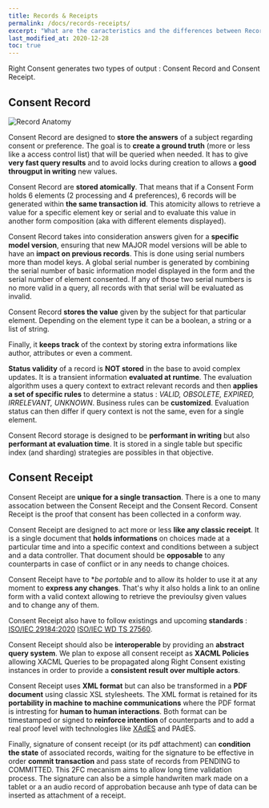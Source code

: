 ```yaml
---
title: Records & Receipts
permalink: /docs/records-receipts/
excerpt: "What are the caracteristics and the differences between Records and Receipts"
last_modified_at: 2020-12-28
toc: true
---
```


Right Consent generates two types of output : Consent Record and Consent Receipt.

## Consent Record

![Record Anatomy](/right-consents/assets/images/record-anatomy.png)

Consent Record are designed to **store the answers** of a subject regarding consent or preference. The goal is to **create a ground truth** (more or less like a access control list) that will be queried when needed. It has to give **very fast query results** and to avoid locks during creation to allows a **good througput in writing** new values.

Consent Record are **stored atomically**. That means that if a Consent Form holds 6 elements (2 processing and 4 preferences), 6 records will be generated within **the same transaction id**. This atomicity allows to retrieve a value for a specific element key or serial and to evaluate this value in another form composition (aka with different elements displayed).

Consent Record takes into consideration answers given for a **specific model version**, ensuring that new MAJOR model versions will be able to have an **impact on previous records**. This is done using serial numbers more than model keys. A global serial number is generated by combining the serial number of basic information model displayed in the form and the serial number of element consented. If any of those two serial numbers is no more valid in a query, all records with that serial will be evaluated as invalid.

Consent Record **stores the value** given by the subject for that particular element. Depending on the element type it can be a boolean, a string or a list of string.

Finally, it **keeps track** of the context by storing extra informations like author, attributes or even a comment.

**Status validity** of a record is **NOT stored** in the base to avoid complex updates. It is a transient information **evaluated at runtime**. The evaluation algorithm uses a query context to extract relevant records and then **applies a set of specific rules** to determine a status : *VALID, OBSOLETE, EXPIRED, IRRELEVANT, UNKNOWN*. Business rules can be **customized**. Evaluation status can then differ if query context is not the same, even for a single element.

Consent Record storage is designed to be **performant in writing** but also **performant at evaluation time**. It is stored in a single table but specific index (and sharding) strategies are possibles in that objective.

## Consent Receipt

Consent Receipt are **unique for a single transaction**. There is a one to many assocation between the Consent Receipt and the Consent Record. Consent Receipt is the proof that consent has been collected in a conform way.

Consent Receipt are designed to act more or less **like any classic receipt**. It is a single document that **holds informations** on choices made at a particular time and into a specific context and conditions between a subject and a data controller. That document should be **opposable** to any counterparts in case of conflict or in any needs to change choices.

Consent Receipt have to **be portable* and to allow its holder to use it at any moment to **express any changes**. That's why it also holds a link to an online form with a valid context allowing to retrieve the previoulsy given values and to change any of them.

Consent Receipt also have to follow existings and upcoming **standards** : [ISO/IEC 29184:2020](https://www.iso.org/standard/70331.html) [ISO/IEC WD TS 27560](https://www.iso.org/standard/80392.html). 

Consent Receipt should also be **interoperable** by providing an **abstract query system**. We plan to expose all consent receipt as **XACML Policies** allowing XACML Queries to be propagated along Right Consent existing instances in order to provide a **consistent result over multiple actors**.

Consent Receipt uses **XML format** but can also be transformed in a **PDF document** using classic XSL stylesheets. The XML format is retained for its **portability in machine to machine communications** where the PDF format is intresting for **human to human interactions**. Both format can be timestamped or signed to **reinforce intention** of counterparts and to add a real proof level with technologies like [XAdES](https://www.w3.org/TR/XAdES/) and PAdES. 

Finally, signature of consent receipt (or its pdf attachment) can **condition the state** of associated records, waiting for the signature to be effective in order **commit transaction** and pass state of records from PENDING to COMMITTED. This 2FC mecanism aims to allow long time validation process. The signature can also be a simple handwriten mark made on a tablet or a an audio record of approbation because anh type of data can be inserted as attachment of a receipt.

